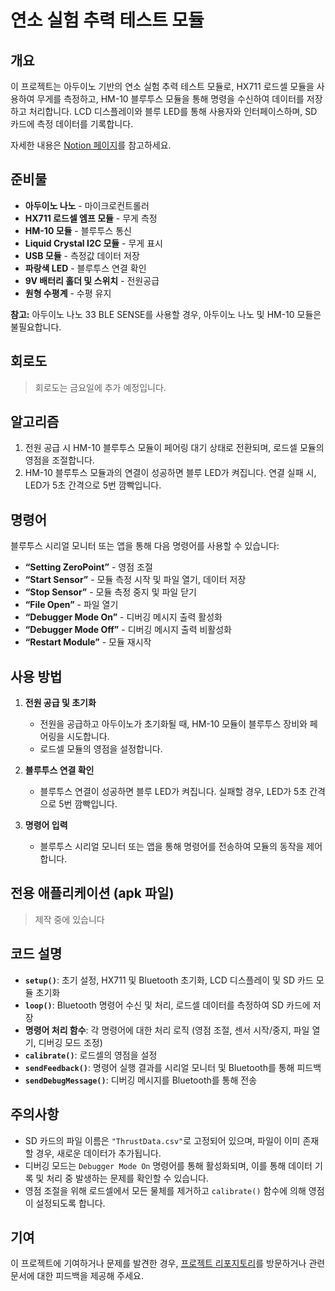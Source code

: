 # 연소 실험 추력 테스트 모듈

## 개요
이 프로젝트는 아두이노 기반의 연소 실험 추력 테스트 모듈로, HX711 로드셀 모듈을 사용하여 무게를 측정하고, HM-10 블루투스 모듈을 통해 명령을 수신하여 데이터를 저장하고 처리합니다. LCD 디스플레이와 블루 LED를 통해 사용자와 인터페이스하며, SD 카드에 측정 데이터를 기록합니다.

자세한 내용은 [Notion 페이지](https://www.notion.so/seogo/e71b64336c7545d2bcf98c9d51c88174#74991bb87e29472bbbaedffde18c1414)를 참고하세요.

## 준비물
- **아두이노 나노** - 마이크로컨트롤러
- **HX711 로드셀 엠프 모듈** - 무게 측정
- **HM-10 모듈** - 블루투스 통신
- **Liquid Crystal I2C 모듈** - 무게 표시
- **USB 모듈** - 측정값 데이터 저장
- **파랑색 LED** - 블루투스 연결 확인
- **9V 배터리 홀더 및 스위치** - 전원공급
- **원형 수평계** - 수평 유지

**참고:** 아두이노 나노 33 BLE SENSE를 사용할 경우, 아두이노 나노 및 HM-10 모듈은 불필요합니다.

## 회로도
> 회로도는 금요일에 추가 예정입니다.

## 알고리즘
1. 전원 공급 시 HM-10 블루투스 모듈이 페어링 대기 상태로 전환되며, 로드셀 모듈의 영점을 조절합니다.
2. HM-10 블루투스 모듈과의 연결이 성공하면 블루 LED가 켜집니다. 연결 실패 시, LED가 5초 간격으로 5번 깜빡입니다.

## 명령어
블루투스 시리얼 모니터 또는 앱을 통해 다음 명령어를 사용할 수 있습니다:
- **“Setting ZeroPoint”** - 영점 조절
- **“Start Sensor”** - 모듈 측정 시작 및 파일 열기, 데이터 저장
- **“Stop Sensor”** - 모듈 측정 중지 및 파일 닫기
- **“File Open”** - 파일 열기
- **“Debugger Mode On”** - 디버깅 메시지 출력 활성화
- **“Debugger Mode Off”** - 디버깅 메시지 출력 비활성화
- **“Restart Module”** - 모듈 재시작 

## 사용 방법
1. **전원 공급 및 초기화**
   - 전원을 공급하고 아두이노가 초기화될 때, HM-10 모듈이 블루투스 장비와 페어링을 시도합니다.
   - 로드셀 모듈의 영점을 설정합니다.

2. **블루투스 연결 확인**
   - 블루투스 연결이 성공하면 블루 LED가 켜집니다. 실패할 경우, LED가 5초 간격으로 5번 깜빡입니다.

3. **명령어 입력**
   - 블루투스 시리얼 모니터 또는 앱을 통해 명령어를 전송하여 모듈의 동작을 제어합니다.

## 전용 애플리케이션 (apk 파일)
> 제작 중에 있습니다

## 코드 설명
- **`setup()`**: 초기 설정, HX711 및 Bluetooth 초기화, LCD 디스플레이 및 SD 카드 모듈 초기화
- **`loop()`**: Bluetooth 명령어 수신 및 처리, 로드셀 데이터를 측정하여 SD 카드에 저장
- **명령어 처리 함수**: 각 명령어에 대한 처리 로직 (영점 조절, 센서 시작/중지, 파일 열기, 디버깅 모드 조정)
- **`calibrate()`**: 로드셀의 영점을 설정
- **`sendFeedback()`**: 명령어 실행 결과를 시리얼 모니터 및 Bluetooth를 통해 피드백
- **`sendDebugMessage()`**: 디버깅 메시지를 Bluetooth를 통해 전송

## 주의사항
- SD 카드의 파일 이름은 `"ThrustData.csv"`로 고정되어 있으며, 파일이 이미 존재할 경우, 새로운 데이터가 추가됩니다.
- 디버깅 모드는 `Debugger Mode On` 명령어를 통해 활성화되며, 이를 통해 데이터 기록 및 처리 중 발생하는 문제를 확인할 수 있습니다.
- 영점 조절을 위해 로드셀에서 모든 물체를 제거하고 `calibrate()` 함수에 의해 영점이 설정되도록 합니다.

## 기여
이 프로젝트에 기여하거나 문제를 발견한 경우, [프로젝트 리포지토리](#)를 방문하거나 관련 문서에 대한 피드백을 제공해 주세요.
